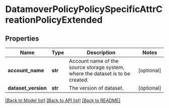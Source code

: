# DatamoverPolicyPolicySpecificAttrCreationPolicyExtended

## Properties
Name | Type | Description | Notes
------------ | ------------- | ------------- | -------------
**account_name** | **str** | Account name of the source storage system, where the dataset is to be created. | [optional] 
**dataset_version** | **str** | The version of dataset. | [optional] 

[[Back to Model list]](../README.md#documentation-for-models) [[Back to API list]](../README.md#documentation-for-api-endpoints) [[Back to README]](../README.md)


